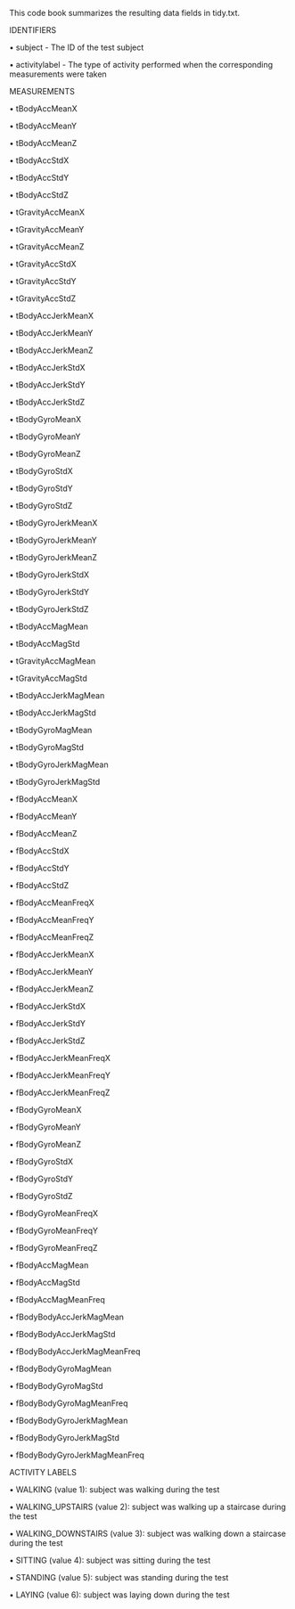 
This code book summarizes the resulting data fields in tidy.txt.

IDENTIFIERS

•	subject - The ID of the test subject

•	activitylabel - The type of activity performed when the corresponding measurements were taken


MEASUREMENTS

•	tBodyAccMeanX

•	tBodyAccMeanY

•	tBodyAccMeanZ

•	tBodyAccStdX

•	tBodyAccStdY

•	tBodyAccStdZ

•	tGravityAccMeanX

•	tGravityAccMeanY

•	tGravityAccMeanZ

•	tGravityAccStdX

•	tGravityAccStdY

•	tGravityAccStdZ

•	tBodyAccJerkMeanX

•	tBodyAccJerkMeanY

•	tBodyAccJerkMeanZ

•	tBodyAccJerkStdX

•	tBodyAccJerkStdY

•	tBodyAccJerkStdZ

•	tBodyGyroMeanX

•	tBodyGyroMeanY

•	tBodyGyroMeanZ

•	tBodyGyroStdX

•	tBodyGyroStdY

•	tBodyGyroStdZ

•	tBodyGyroJerkMeanX

•	tBodyGyroJerkMeanY

•	tBodyGyroJerkMeanZ

•	tBodyGyroJerkStdX

•	tBodyGyroJerkStdY

•	tBodyGyroJerkStdZ

•	tBodyAccMagMean

•	tBodyAccMagStd

•	tGravityAccMagMean

•	tGravityAccMagStd

•	tBodyAccJerkMagMean

•	tBodyAccJerkMagStd

•	tBodyGyroMagMean

•	tBodyGyroMagStd

•	tBodyGyroJerkMagMean

•	tBodyGyroJerkMagStd

•	fBodyAccMeanX

•	fBodyAccMeanY

•	fBodyAccMeanZ

•	fBodyAccStdX

•	fBodyAccStdY

•	fBodyAccStdZ

•	fBodyAccMeanFreqX

•	fBodyAccMeanFreqY

•	fBodyAccMeanFreqZ

•	fBodyAccJerkMeanX

•	fBodyAccJerkMeanY

•	fBodyAccJerkMeanZ

•	fBodyAccJerkStdX

•	fBodyAccJerkStdY

•	fBodyAccJerkStdZ

•	fBodyAccJerkMeanFreqX

•	fBodyAccJerkMeanFreqY

•	fBodyAccJerkMeanFreqZ

•	fBodyGyroMeanX

•	fBodyGyroMeanY

•	fBodyGyroMeanZ

•	fBodyGyroStdX

•	fBodyGyroStdY

•	fBodyGyroStdZ

•	fBodyGyroMeanFreqX

•	fBodyGyroMeanFreqY

•	fBodyGyroMeanFreqZ

•	fBodyAccMagMean

•	fBodyAccMagStd

•	fBodyAccMagMeanFreq

•	fBodyBodyAccJerkMagMean

•	fBodyBodyAccJerkMagStd

•	fBodyBodyAccJerkMagMeanFreq

•	fBodyBodyGyroMagMean

•	fBodyBodyGyroMagStd

•	fBodyBodyGyroMagMeanFreq

•	fBodyBodyGyroJerkMagMean

•	fBodyBodyGyroJerkMagStd

•	fBodyBodyGyroJerkMagMeanFreq



ACTIVITY LABELS

•	WALKING (value 1): subject was walking during the test

•	WALKING_UPSTAIRS (value 2): subject was walking up a staircase during the test

•	WALKING_DOWNSTAIRS (value 3): subject was walking down a staircase during the test

•	SITTING (value 4): subject was sitting during the test

•	STANDING (value 5): subject was standing during the test

•	LAYING (value 6): subject was laying down during the test

